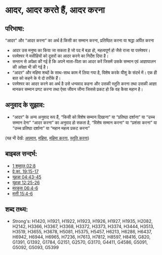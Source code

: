 # आदर, आदर करते हैं, आदर करना #

## परिभाषा: ##

“आदर” और “आदर करना” का अर्थ है किसी का सम्मान करना, प्रतिष्ठित करना या श्रद्धा अर्पित करना

* आदर उस मनुष्य का किया जा सकता है जो पद में बड़ा हो, महत्वपूर्ण हो जैसे राजा या परमेश्वर।
* परमेश्वर ने मसीहियों को दूसरों का आदर करने का निर्देश दिया है।
* सन्तान से अपेक्षा की गई है कि अपने माता-पिता का आदर करें जिसमें उसके सम्मान एवं आज्ञापालन की अपेक्षा भी की गई है।
* “आदर” और महिमा शब्दों के साथ-साथ काम में लिया गया है, विशेष करके यीशु के संदर्भ में। एक ही बात को कहने के ये दो तरीके हैं।
* परमेश्वर का आदर करने का अर्थ है उसे धन्यवाद कहना और उसकी स्तुति करना तथा उसकी आज्ञा मानकर सम्मान प्रगट करना तथा ऐसा जीवन जीना जिससे प्रकट हो कि वह कैसा महान है।

## अनुवाद के सुझाव: ##

* “आदर” के अन्य अनुवाद रूप हैं, “किसी को विशेष सम्मान दिखाना” या “प्रतिष्ठा दर्शाना” या “उच्च सम्मान देना”
“आदर करना” का अनुवाद हो सकता है, “विशेष सम्मान करना” या “प्रशंसा करना” या “उच्च प्रतिष्ठा दर्शाना” या “महान महत्व प्रकट करना”
 
(यह भी देखें: [अपमान](../other/dishonor.md), [महिमा](../kt/glory.md), [महिमा करना](../kt/glorify.md), [स्तुति करना](../other/praise.md))

## बाइबल सन्दर्भ: ##

* [1 शमूएल 02:8](rc://en/tn/help/1sa/02/08)
* [प्रे.का. 19:15-17](rc://en/tn/help/act/19/15)
* [यूहन्ना 04:43-45](rc://en/tn/help/jhn/04/43)
* [यूहन्ना 12:25-26](rc://en/tn/help/jhn/12/25)
* [मरकुस 06:4-6](rc://en/tn/help/mrk/06/04)
* [मत्ती 15:4-6](rc://en/tn/help/mat/15/04)


## शब्द तथ्य: ##

* Strong's: H1420, H1921, H1922, H1923, H1926, H1927, H1935, H2082, H2142, H3366, H3367, H3368, H3372, H3373, H3374, H3444, H3513, H3519, H3655, H3678, H5081, H5375, H5457, H6213, H6286, H6437, H6942, H6944, H6965, H7236, H7613, H7812, H8597, H8416, G820, G1391, G1392, G1784, G2151, G2570, G3170, G4411, G4586, G5091, G5092, G5093, G5399
